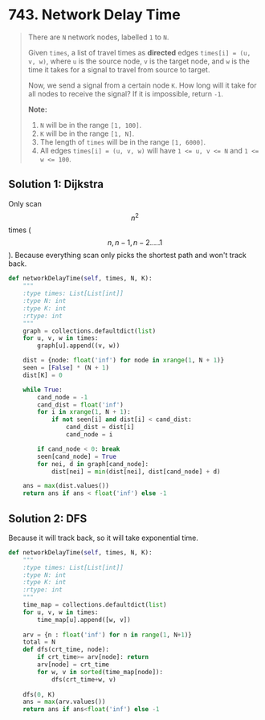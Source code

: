 # 743. Network Delay Time

> There are `N` network nodes, labelled `1` to `N`.
>
> Given `times`, a list of travel times as **directed** edges `times[i] = (u, v, w)`, where `u` is the source node, `v` is the target node, and `w` is the time it takes for a signal to travel from source to target.
>
> Now, we send a signal from a certain node `K`. How long will it take for all nodes to receive the signal? If it is impossible, return `-1`.
>
> **Note:**  
>
>
> 1. `N` will be in the range `[1, 100]`.
> 2. `K` will be in the range `[1, N]`.
> 3. The length of `times` will be in the range `[1, 6000]`.
> 4. All edges `times[i] = (u, v, w)` will have `1 <= u, v <= N` and `1 <= w <= 100`.

## Solution 1: Dijkstra

Only scan $$n^2$$ times \($$n, n-1, n-2.....1$$\). Because everything scan only picks the shortest path and won't track back. 

```python
def networkDelayTime(self, times, N, K):
    """
    :type times: List[List[int]]
    :type N: int
    :type K: int
    :rtype: int
    """
    graph = collections.defaultdict(list)
    for u, v, w in times:
        graph[u].append((v, w))

    dist = {node: float('inf') for node in xrange(1, N + 1)}
    seen = [False] * (N + 1)
    dist[K] = 0

    while True:
        cand_node = -1
        cand_dist = float('inf')
        for i in xrange(1, N + 1):
            if not seen[i] and dist[i] < cand_dist:
                cand_dist = dist[i]
                cand_node = i

        if cand_node < 0: break
        seen[cand_node] = True
        for nei, d in graph[cand_node]:
            dist[nei] = min(dist[nei], dist[cand_node] + d)

    ans = max(dist.values())
    return ans if ans < float('inf') else -1
```

## Solution 2: DFS

Because it will track back, so it will take exponential time.

```python
def networkDelayTime(self, times, N, K):
    """
    :type times: List[List[int]]
    :type N: int
    :type K: int
    :rtype: int
    """
    time_map = collections.defaultdict(list)
    for u, v, w in times:
        time_map[u].append([w, v])
    
    arv = {n : float('inf') for n in range(1, N+1)}
    total = N
    def dfs(crt_time, node):
        if crt_time>= arv[node]: return
        arv[node] = crt_time
        for w, v in sorted(time_map[node]):
            dfs(crt_time+w, v)
    
    dfs(0, K)
    ans = max(arv.values())
    return ans if ans<float('inf') else -1
```

